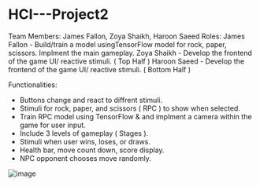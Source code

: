 # HCI---Project2

Team Members: James Fallon, Zoya Shaikh, Haroon Saeed
Roles:
James Fallon - Build/train a model usingTensorFlow model for rock, paper, scissors. Implment the main gameplay.
Zoya Shaikh - Develop the frontend of the game UI/ reactive stimuli. ( Top Half )
Haroon Saeed - Develop the frontend of the game UI/ reactive stimuli. ( Bottom Half )

Functionalities: 
- Buttons change and react to diffrent stimuli.
- Stimuli for rock, paper, and scissors ( RPC ) to show when selected.
- Train RPC model using TensorFlow & and implment a camera within the game for user input.
- Include 3 levels of gameplay ( Stages ).
- Stimuli when user wins, loses, or draws.
- Health bar, move count down, score display.
- NPC opponent chooses move randomly.


![image](https://user-images.githubusercontent.com/45009373/69390487-fbf43480-0c94-11ea-83cc-1a78d33b09d3.png)
 

